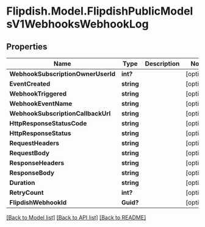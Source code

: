 # Flipdish.Model.FlipdishPublicModelsV1WebhooksWebhookLog
## Properties

Name | Type | Description | Notes
------------ | ------------- | ------------- | -------------
**WebhookSubscriptionOwnerUserId** | **int?** |  | [optional] 
**EventCreated** | **string** |  | [optional] 
**WebhookTriggered** | **string** |  | [optional] 
**WebhookEventName** | **string** |  | [optional] 
**WebhookSubscriptionCallbackUrl** | **string** |  | [optional] 
**HttpResponseStatusCode** | **string** |  | [optional] 
**HttpResponseStatus** | **string** |  | [optional] 
**RequestHeaders** | **string** |  | [optional] 
**RequestBody** | **string** |  | [optional] 
**ResponseHeaders** | **string** |  | [optional] 
**ResponseBody** | **string** |  | [optional] 
**Duration** | **string** |  | [optional] 
**RetryCount** | **int?** |  | [optional] 
**FlipdishWebhookId** | **Guid?** |  | [optional] 

[[Back to Model list]](../README.md#documentation-for-models) [[Back to API list]](../README.md#documentation-for-api-endpoints) [[Back to README]](../README.md)


